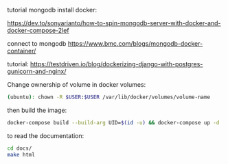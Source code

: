 tutorial mongodb install docker:

https://dev.to/sonyarianto/how-to-spin-mongodb-server-with-docker-and-docker-compose-2lef

connect to mongodb
https://www.bmc.com/blogs/mongodb-docker-container/

tutorial: https://testdriven.io/blog/dockerizing-django-with-postgres-gunicorn-and-nginx/

Change ownership of volume in docker volumes:
```bash
(ubuntu): chown -R $USER:$USER /var/lib/docker/volumes/volume-name
```
then build the image:
```bash
docker-compose build --build-arg UID=$(id -u) && docker-compose up -d
```
to read the documentation:
```bash
cd docs/
make html
```